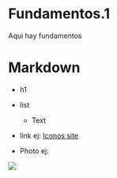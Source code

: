 # Fundamentos.1
Aqui hay fundamentos

# Markdown
- h1
- list
  - Text
- link ej: [Iconos site](https://www.iconos.edu.mx/)

- Photo ej:

![](/../img/atomo.png)
